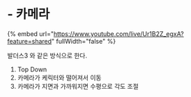 # - 카메라



{% embed url="https://www.youtube.com/live/Ur1B2Z_egxA?feature=shared" fullWidth="false" %}

발더스3 와 같은 방식으로 한다.

1. Top Down
2. 카메라가 케릭터와 떨어져서 이동
3. 카메라가 지면과 가까워지면 수평으로 각도 조절

